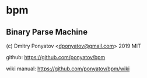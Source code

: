 # bpm
## Binary Parse Machine

(c) Dmitry Ponyatov <<dponyatov@gmail.com>> 2019 MIT

github: https://github.com/ponyatov/bpm

wiki manual: https://github.com/ponyatov/bpm/wiki
